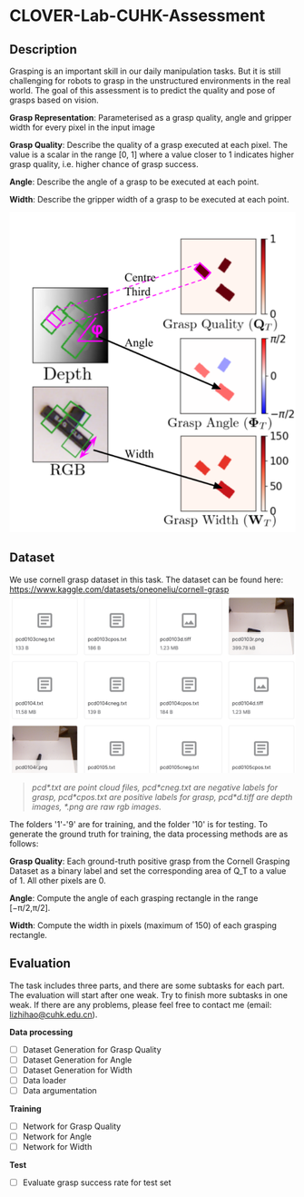 # CLOVER-Lab-CUHK-Assessment


Description
-------
Grasping is an important skill in our daily manipulation tasks. But it is still challenging for robots to grasp in the
unstructured environments in the real world. The goal of this assessment is to predict the quality and pose of
grasps based on vision.   

**Grasp Representation**: Parameterised as a grasp quality, 
angle and gripper width for every pixel in the input image

**Grasp Quality**: Describe the quality of a grasp
executed at each pixel. The value is a scalar in the
range [0, 1] where a value closer to 1 indicates higher grasp
quality, i.e. higher chance of grasp success. 

**Angle**: Describe the angle of a grasp to
be executed at each point. 

**Width**: Describe the gripper width of a grasp
to be executed at each point.

![](images/input_output.png)


Dataset
-------
We use cornell grasp dataset in this task. The dataset can be found here:
https://www.kaggle.com/datasets/oneoneliu/cornell-grasp
![](images/cornell.png)
>*pcd\*.txt are point cloud files, pcd\*cneg.txt 
> are negative labels for grasp, 
> pcd\*cpos.txt are positive labels for grasp,
>pcd\*d.tiff are depth images,
>\*.png are raw rgb images.*

The folders '1'-'9' are for training, and
the folder '10' is for testing. To generate the ground truth for training, 
the data processing methods are as follows:

**Grasp Quality**: Each ground-truth positive grasp from 
the Cornell Grasping Dataset as a binary label and set
the corresponding area of Q_T to a value of 1. All other 
pixels are 0.

**Angle**: Compute the angle of each grasping rectangle
in the range [−π/2,π/2].

**Width**: Compute the width in 
pixels (maximum of 150) of each grasping rectangle.

Evaluation
-------
The task includes three parts, and there are some 
subtasks for each part. 
The evaluation will start after one weak. 
Try to finish more subtasks in one weak. 
If there are any problems, please feel free to 
contact me (email: lizhihao@cuhk.edu.cn).

**Data processing**
- [ ] Dataset Generation for Grasp Quality
- [ ] Dataset Generation for Angle
- [ ] Dataset Generation for Width
- [ ] Data loader
- [ ] Data argumentation

**Training**
- [ ] Network for Grasp Quality
- [ ] Network for Angle
- [ ] Network for Width

**Test**
- [ ] Evaluate grasp success rate for test set